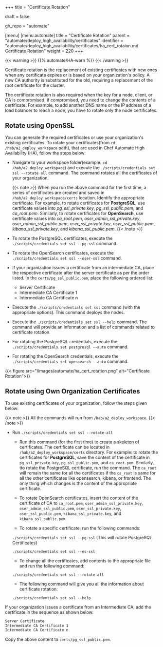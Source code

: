 +++
title = "Certificate Rotation"

draft = false

gh_repo = "automate"

[menu]
  [menu.automate]
    title = "Certificate Rotation"
    parent = "automate/deploy_high_availability/certificates"
    identifier = "automate/deploy_high_availability/certificates/ha_cert_rotaion.md Certificate Rotation"
    weight = 220
+++

{{< warning >}}
{{% automate/HA-warn %}}
{{< /warning >}}

Certificate rotation is the replacement of existing certificates with new ones when any certificate expires or is based on your organization's policy. A new CA authority is substituted for the old, requiring a replacement of the root certificate for the cluster.

The certificate rotation is also required when the key for a node, client, or CA is compromised. If compromised, you need to change the contents of a certificate. For example, to add another DNS name or the IP address of a load balancer to reach a node, you have to rotate only the node certificates.

## Rotate using OpenSSL

You can generate the required certificates or use your organization's existing certificates. To rotate your certificates(from `cd /hab/a2_deploy_workspace` path), that are used in Chef Automate High Availability (HA), follow the steps below:

-   Navigate to your workspace folder(example: `cd /hab/a2_deploy_workspace`) and execute the `./scripts/credentials set ssl --rotate all` command. The command rotates all the certificates of your organization.

    {{< note >}} When you run the above command for the first time, a series of certificates are created and saved in `/hab/a2_deploy_workspace/certs` location. Identify the appropriate certificate. For example, to rotate certificates for **PostgreSQL**, use certificate values into _pg_ssl_private.key_, _pg_ssl_public.pem_, and _ca_root.pem_. Similarly, to rotate certificates for **OpenSearch**, use certificate values into _ca_root.pem_, _oser_admin_ssl_private.key_, _oser_admin_ssl_public.pem_, _oser_ssl_private.key_, _oser_ssl_public.pem_, _kibana_ssl_private.key_, and _kibana_ssl_public.pem_. {{< /note >}}

-   To rotate the PostgreSQL certificates, execute the `./scripts/credentials set ssl --pg-ssl` command.

-   To rotate the OpenSearch certificates, execute the `./scripts/credentials set ssl --oser-ssl` command.

<!-- 4. Copy your *x.509 SSL certs* into the appropriate files in `certs/` folder. -->

<!-- - Place your root certificate into `ca_root.pem file`. -->

<!-- - Place your intermediate CA into the `pem` file. -->

-   If your organization issues a certificate from an intermediate CA, place the respective certificate after the server certificate as per the order listed. In the `certs/pg_ssl_public.pem`, place the following ordered list:

    -   Server Certificate
    -   Intermediate CA Certificate 1
    -   Intermediate CA Certificate n

-   Execute the `./scripts/credentials set ssl` command (with the appropriate options). This command deploys the nodes.

-   Execute the `./scripts/credentials set ssl --help` command. The command will provide an information and a list of commands related to certificate rotation.

-   For rotating the PostgreSQL credentials, execute the `./scripts/credentials set postgresql --auto` command.

-   For rotating the OpenSearch credentials, execute the `./scripts/credentials set opensearch --auto` command.

{{< figure src="/images/automate/ha_cert_rotation.png" alt="Certificate Rotation">}}

## Rotate using Own Organization Certificates

To use existing certificates of your organization, follow the steps given below:

{{< note >}} All the commands will run from `/hab/a2_deploy_workspace`. {{< /note >}}

-   Run `./scripts/credentials set ssl --rotate-all`

    -   Run this command (for the first time) to create a skeleton of certificates. The certificate can be located in `/hab/a2_deploy_workspace/certs` directory. For example: to rotate the certificates for **PostgreSQL**, save the content of the certificate in `pg_ssl_private.key`, `pg_ssl_public.pem`, and `ca_root.pem`. Similarly, tto rotate the PostgreSQL certificate, run the command. The `ca_root` will remain the same for all the certificates if the `ca_root` is same for all the other certificates like opensearch, kibana, or frontend. The only thing which changes is the content of the appropriate certificate.

    -   To rotate OpenSearch certificates, insert the content of the certificate of CA to `ca_root.pem`, `oser_admin_ssl_private.key`, `oser_admin_ssl_public.pem`, `oser_ssl_private.key`, `oser_ssl_public.pem`, `kibana_ssl_private.key`, and `kibana_ssl_public.pem`.

    -   To rotate a specific certificate, run the following commands:

    `./scripts/credentials set ssl --pg-ssl` (This will rotate PostgreSQL Certificates)

    `./scripts/credentials set ssl --es-ssl`

    -   To change all the certificates, add contents to the appropriate file and run the following command:

    `./scripts/credentials set ssl --rotate-all`

    -   The following command will give you all the information about certificate rotation:

    `./scripts/credentials set ssl --help`

If your organization issues a certificate from an Intermediate CA, add the certificate in the sequence as shown below:

```sh
Server Certificate
Intermediate CA Certificate 1
Intermediate CA Certificate n
```

Copy the above content to `certs/pg_ssl_public.pem`.
